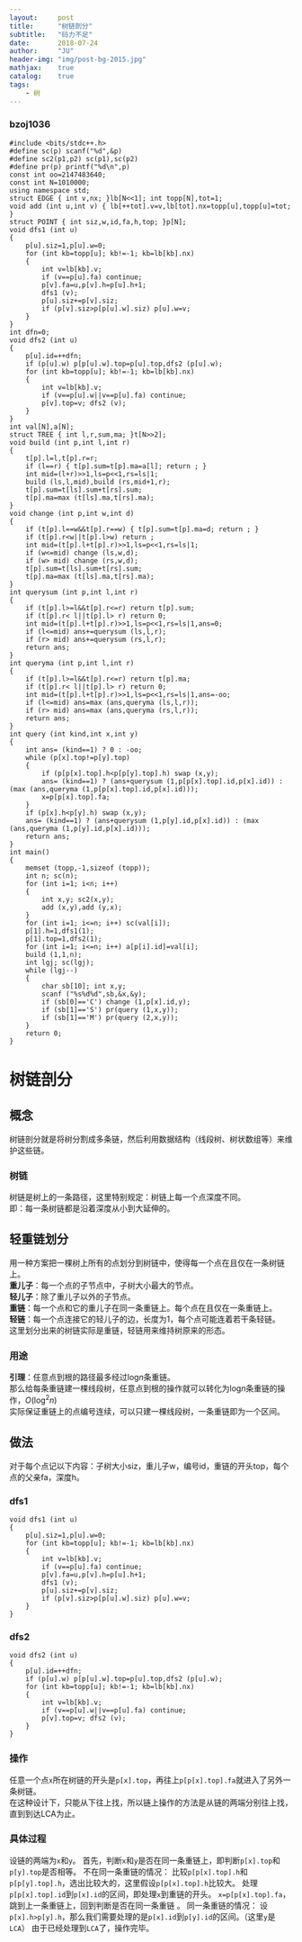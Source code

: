 ```yaml
---
layout:     post
title:      "树链剖分"
subtitle:   "码力不足"
date:       2018-07-24
author:     "JU"
header-img: "img/post-bg-2015.jpg"
mathjax:    true
catalog:    true
tags:
    - 树
---
```


### bzoj1036
    #include <bits/stdc++.h>
    #define sc(p) scanf("%d",&p)
    #define sc2(p1,p2) sc(p1),sc(p2)
    #define pr(p) printf("%d\n",p)
    const int oo=2147483640;
    const int N=1010000;
    using namespace std;
    struct EDGE { int v,nx; }lb[N<<1]; int topp[N],tot=1;
    void add (int u,int v) { lb[++tot].v=v,lb[tot].nx=topp[u],topp[u]=tot; }
    struct POINT { int siz,w,id,fa,h,top; }p[N];
    void dfs1 (int u)
    {
        p[u].siz=1,p[u].w=0;
        for (int kb=topp[u]; kb!=-1; kb=lb[kb].nx)
        {
            int v=lb[kb].v;
            if (v==p[u].fa) continue;
            p[v].fa=u,p[v].h=p[u].h+1;
            dfs1 (v);
            p[u].siz+=p[v].siz;
            if (p[v].siz>p[p[u].w].siz) p[u].w=v;
        }
    }
    int dfn=0;
    void dfs2 (int u)
    {
        p[u].id=++dfn;
        if (p[u].w) p[p[u].w].top=p[u].top,dfs2 (p[u].w);
        for (int kb=topp[u]; kb!=-1; kb=lb[kb].nx)
        {
            int v=lb[kb].v;
            if (v==p[u].w||v==p[u].fa) continue;
            p[v].top=v; dfs2 (v);
        }
    }
    int val[N],a[N];
    struct TREE { int l,r,sum,ma; }t[N>>2];
    void build (int p,int l,int r)
    {
        t[p].l=l,t[p].r=r;
        if (l==r) { t[p].sum=t[p].ma=a[l]; return ; }
        int mid=(l+r)>>1,ls=p<<1,rs=ls|1;
        build (ls,l,mid),build (rs,mid+1,r);
        t[p].sum=t[ls].sum+t[rs].sum;
        t[p].ma=max (t[ls].ma,t[rs].ma);
    }
    void change (int p,int w,int d)
    {
        if (t[p].l==w&&t[p].r==w) { t[p].sum=t[p].ma=d; return ; }
        if (t[p].r<w||t[p].l>w) return ;
        int mid=(t[p].l+t[p].r)>>1,ls=p<<1,rs=ls|1;
        if (w<=mid) change (ls,w,d);
        if (w> mid) change (rs,w,d);
        t[p].sum=t[ls].sum+t[rs].sum;
        t[p].ma=max (t[ls].ma,t[rs].ma);
    }
    int querysum (int p,int l,int r)
    {
        if (t[p].l>=l&&t[p].r<=r) return t[p].sum;
        if (t[p].r< l||t[p].l> r) return 0;
        int mid=(t[p].l+t[p].r)>>1,ls=p<<1,rs=ls|1,ans=0;
        if (l<=mid) ans+=querysum (ls,l,r);
        if (r> mid) ans+=querysum (rs,l,r);
        return ans;
    }
    int queryma (int p,int l,int r)
    {
        if (t[p].l>=l&&t[p].r<=r) return t[p].ma;
        if (t[p].r< l||t[p].l> r) return 0;
        int mid=(t[p].l+t[p].r)>>1,ls=p<<1,rs=ls|1,ans=-oo;
        if (l<=mid) ans=max (ans,queryma (ls,l,r));
        if (r> mid) ans=max (ans,queryma (rs,l,r));
        return ans;
    }
    int query (int kind,int x,int y)
    {
        int ans= (kind==1) ? 0 : -oo;
        while (p[x].top!=p[y].top)
        {
            if (p[p[x].top].h<p[p[y].top].h) swap (x,y);
            ans= (kind==1) ? (ans+querysum (1,p[p[x].top].id,p[x].id)) : (max (ans,queryma (1,p[p[x].top].id,p[x].id)));
            x=p[p[x].top].fa;
        }
        if (p[x].h<p[y].h) swap (x,y);
        ans= (kind==1) ? (ans+querysum (1,p[y].id,p[x].id)) : (max (ans,queryma (1,p[y].id,p[x].id)));
        return ans;
    }
    int main()
    {
        memset (topp,-1,sizeof (topp));
        int n; sc(n);
        for (int i=1; i<n; i++)
        {
            int x,y; sc2(x,y);
            add (x,y),add (y,x);
        }
        for (int i=1; i<=n; i++) sc(val[i]);
        p[1].h=1,dfs1(1);
        p[1].top=1,dfs2(1);
        for (int i=1; i<=n; i++) a[p[i].id]=val[i];
        build (1,1,n);
        int lgj; sc(lgj);
        while (lgj--)
        {
            char sb[10]; int x,y;
            scanf ("%s%d%d",sb,&x,&y);
            if (sb[0]=='C') change (1,p[x].id,y);
            if (sb[1]=='S') pr(query (1,x,y));
            if (sb[1]=='M') pr(query (2,x,y));
        }
        return 0;
    }


# 树链剖分
## 概念
树链剖分就是将树分割成多条链，然后利用数据结构（线段树、树状数组等）来维护这些链。
### 树链
树链是树上的一条路径，这里特别规定：树链上每一个点深度不同。  
即：每一条树链都是沿着深度从小到大延伸的。
## 轻重链划分
用一种方案把一棵树上所有的点划分到树链中，使得每一个点在且仅在一条树链上。  
**重儿子**：每一个点的子节点中，子树大小最大的节点。  
**轻儿子**：除了重儿子以外的子节点。  
**重链**：每一个点和它的重儿子在同一条重链上。每个点在且仅在一条重链上。  
**轻链**：每一个点连接它的轻儿子的边，长度为1，每个点可能连着若干条轻链。  
这里划分出来的树链实际是重链，轻链用来维持树原来的形态。
### 用途
**引理**：任意点到根的路径最多经过$\log_{}{n}$条重链。  
那么给每条重链建一棵线段树，任意点到根的操作就可以转化为$\log_{}{n}$条重链的操作，$O(\log_{}^{2}{n})$  
实际保证重链上的点编号连续，可以只建一棵线段树，一条重链即为一个区间。
## 做法
对于每个点记以下内容：子树大小siz，重儿子w，编号id，重链的开头top，每个点的父亲fa，深度h。
### dfs1
    void dfs1 (int u)
    {
        p[u].siz=1,p[u].w=0;
        for (int kb=topp[u]; kb!=-1; kb=lb[kb].nx)
        {
            int v=lb[kb].v;
            if (v==p[u].fa) continue;
            p[v].fa=u,p[v].h=p[u].h+1;
            dfs1 (v);
            p[u].siz+=p[v].siz;
            if (p[v].siz>p[p[u].w].siz) p[u].w=v;
        }
    }
### dfs2
    void dfs2 (int u)
    {
        p[u].id=++dfn;
        if (p[u].w) p[p[u].w].top=p[u].top,dfs2 (p[u].w);
        for (int kb=topp[u]; kb!=-1; kb=lb[kb].nx)
        {
            int v=lb[kb].v;
            if (v==p[u].w||v==p[u].fa) continue;
            p[v].top=v; dfs2 (v);
        }
    }

### 操作
任意一个点`x`所在树链的开头是`p[x].top`，再往上`p[p[x].top].fa`就进入了另外一条树链。  
在这种设计下，只能从下往上找，所以链上操作的方法是从链的两端分别往上找，直到到达LCA为止。
### 具体过程
设链的两端为`x`和`y`。
首先，判断`x`和`y`是否在同一条重链上，即判断`p[x].top`和`p[y].top`是否相等。
不在同一条重链的情况：
比较`p[p[x].top].h`和`p[p[y].top].h`，选出比较大的，这里假设`p[p[x].top].h`比较大。
处理`p[p[x].top].id`到`p[x].id`的区间，即处理`x`到重链的开头。
`x=p[p[x].top].fa`，跳到上一条重链上，回到判断是否在同一条重链 。
同一条重链的情况：
设`p[x].h>p[y].h`，那么我们需要处理的是`p[x].id`到`p[y].id`的区间。（这里`y`是`LCA`）
由于已经处理到`LCA`了，操作完毕。

